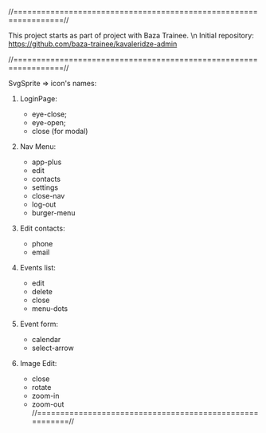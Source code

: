 //=================================================================//

This project starts as part of project with Baza Trainee. \n
Initial repository: https://github.com/baza-trainee/kavaleridze-admin

//=================================================================//

SvgSprite => icon's names:

1. LoginPage:

   - eye-close;
   - eye-open;
   - close (for modal)

2. Nav Menu:

   - app-plus
   - edit
   - contacts
   - settings
   - close-nav
   - log-out
   - burger-menu

3. Edit contacts:

   - phone
   - email

4. Events list:

   - edit
   - delete
   - close
   - menu-dots

5. Event form:

   - calendar
   - select-arrow

6. Image Edit:

   - close
   - rotate
   - zoom-in
   - zoom-out
     //========================================================//
